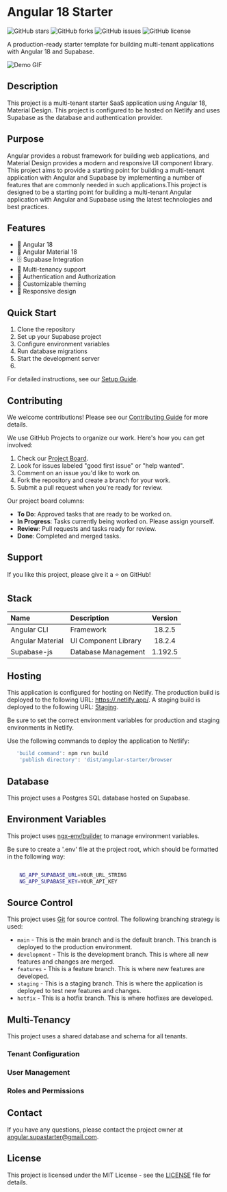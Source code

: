 # Angular 18 Starter


![GitHub stars](https://img.shields.io/github/stars/max-geller/angular-supastarter?style=social)
![GitHub forks](https://img.shields.io/github/forks/max-geller/angular-supastarter/?style=social)
![GitHub issues](https://img.shields.io/github/issues/max-geller/angular-supastarter)
![GitHub license](https://img.shields.io/github/license/max-geller/angular-supastarter)

A production-ready starter template for building multi-tenant applications with Angular 18 and Supabase.

![Demo GIF](path/to/demo.gif)

## Description

This project is a multi-tenant starter SaaS application using Angular 18, Material Design. This project is configured to be hosted on Netlify and uses Supabase as the database and authentication provider.

## Purpose

Angular provides a robust framework for building web applications, and Material Design provides a modern and responsive UI component library. This project aims to provide a starting point for building a multi-tenant application with Angular and Supabase by implementing a number of features that are commonly needed in such applications.This project is designed to be a starting point for building a multi-tenant Angular application with Angular and Supabase using the latest technologies and best practices.


## Features

- 🚀 Angular 18 
- 🎨 Angular Material 18 
- 🗄️ Supabase Integration
- 👥 Multi-tenancy support
- 🔐 Authentication and Authorization
- 🎨 Customizable theming
- 📱 Responsive design

## Quick Start

1. Clone the repository
2. Set up your Supabase project
3. Configure environment variables
4. Run database migrations
5. Start the development server
6. 
For detailed instructions, see our [Setup Guide](link-to-setup-guide).


## Contributing

We welcome contributions! Please see our [Contributing Guide](CONTRIBUTING.md) for more details.

We use GitHub Projects to organize our work. Here's how you can get involved:

1. Check our [Project Board](link-to-your-project-board).
2. Look for issues labeled "good first issue" or "help wanted".
3. Comment on an issue you'd like to work on.
4. Fork the repository and create a branch for your work.
5. Submit a pull request when you're ready for review.

Our project board columns:
- **To Do**: Approved tasks that are ready to be worked on.
- **In Progress**: Tasks currently being worked on. Please assign yourself.
- **Review**: Pull requests and tasks ready for review.
- **Done**: Completed and merged tasks.


## Support

If you like this project, please give it a ⭐️ on GitHub!




## Stack

| Name             | Description          | Version |
| :--------------- | :------------------- | :-----: |
| Angular CLI      | Framework            | 18.2.5  |
| Angular Material | UI Component Library | 18.2.4  |
| Supabase-js      | Database Management  | 1.192.5 |

## Hosting

This application is configured for hosting on Netlify.
The production build is deployed to the following URL: [https://.netlify.app/](https://.netlify.app/).
A staging build is deployed to the following URL: [Staging](https://angular-18-staging.netlify.app/).

Be sure to set the correct environment variables for production and staging environments in Netlify.

Use the following commands to deploy the application to Netlify:

```bash
   'build command': npm run build
    'publish directory': 'dist/angular-starter/browser
```

## Database

This project uses a Postgres SQL database hosted on Supabase.


## Environment Variables

This project uses [ngx-env/builder](https://www.npmjs.com/package/@ngx-env/builder) to manage environment variables. 

Be sure to create a '.env' file at the project root, which should be formatted in the following way:

```bash

    NG_APP_SUPABASE_URL=YOUR_URL_STRING
    NG_APP_SUPABASE_KEY=YOUR_API_KEY

```

## Source Control

This project uses [Git](https://git-scm.com/) for source control. The following branching strategy is used:

- `main` - This is the main branch and is the default branch. This branch is deployed to the production environment.
- `development` - This is the development branch. This is where all new features and changes are merged.
- `features` - This is a feature branch. This is where new features are developed.
- `staging` - This is a staging branch. This is where the application is deployed to test new features and changes.
- `hotfix` - This is a hotfix branch. This is where hotfixes are developed.

## Multi-Tenancy

This project uses a shared database and schema for all tenants.  

### Tenant Configuration


### User Management


### Roles and Permissions


## Contact

If you have any questions, please contact the project owner at [angular.supastarter@gmail.com](mailto:angular.supastarter@gmail.com).


## License

This project is licensed under the MIT License - see the [LICENSE](LICENSE) file for details.